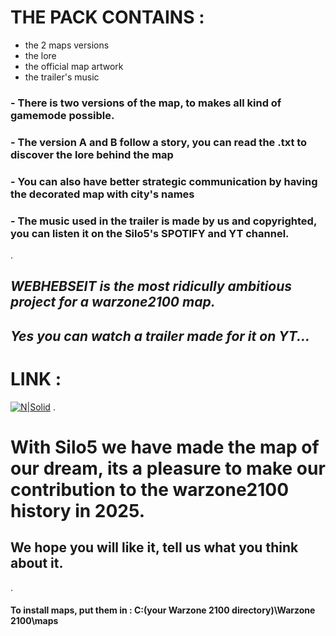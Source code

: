 # THE PACK CONTAINS : 
- the 2 maps versions
- the lore
- the official map artwork
- the trailer's music

### - There is two versions of the map, to makes all kind of gamemode possible.
### - The version A and B follow a story, you can read the .txt to discover the lore behind the map
### - You can also have better strategic communication by having the decorated map with city's names
### - The music used in the trailer is made by us and copyrighted, you can listen it on the Silo5's SPOTIFY and YT channel.
.

## _WEBHEBSEIT is the most ridicully ambitious project for a warzone2100 map._
## _Yes you can watch a trailer made for it on YT..._
# LINK :
[![N|Solid](https://raw.githubusercontent.com/NikoStinko/WEBHEBSEIT-WARZONE2100-MAP-PACK/refs/heads/main/WBHST%20-%20MAP.png)](https://www.youtube.com/watch?v=nBlvR1ebE8w)
.
# With Silo5 we have made the map of our dream, its a pleasure to make our contribution to the warzone2100 history in 2025.
## We hope you will like it, tell us what you think about it.


.

#### To install maps, put them in : C:\(your Warzone 2100 directory)\Warzone 2100\maps
